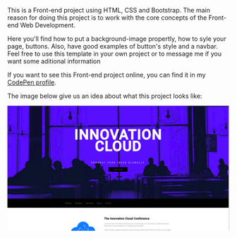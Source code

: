 <p>This is a Front-end project using HTML, CSS and Bootstrap. The main reason for doing this project is to work with the core concepts of the Front-end Web Development.</p>

<p>Here you'll find how to put a background-image propertly, how to syle your page, buttons. Also, have good examples of button's style and a navbar. Feel free to use this template in your own project or to message me if you want some aditional information</p>

<p> If you want to see this Front-end project online, you can find it in my <a href="http://codepen.io/LuKrebs/full/gmZjJW/">CodePen profile</a>.</p>

<p>The image below give us an idea about what this project looks like: </p>

<a href="http://codepen.io/LuKrebs/full/gmZjJW/"><img src="img/innovation-cloud.png"></a>
